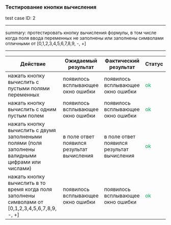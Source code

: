 
### Тестирование кнопки вычисления
test case ID: 2
***
summary: протестировать кнопку вычисления формулы, в том числе когда поля ввода переменных не заполнены или заполнены символами отличными от [0,1,2,3,4,5,6,7,8,9, -, +]
***

| Действие | Ожидаемый результат | Фактический результат | Статус |
| ---- | ---- | ---- | ---- |
| нажать кнопку вычислить с пустыми полями переменных | появилось всплывающее окно ошибки | появилось всплывающее окно ошибки | <font color="#00b050">ok</font> |
| нажать кнопку вычислить с одним пустым полем  | появилось всплывающее окно ошибки | появилось всплывающее окно ошибки | <font color="#00b050">ok</font> |
| нажать кнопку вычислить с двумя заполнеными полями (поля заполнены валидными цифрами или числами) | в поле ответ появился результат вычисления | в поле ответ появился результат вычисления | <font color="#00b050">ok</font> |
| нажать кнопку вычислить в то время когда поля заполнены символами от [0,1,2,3,4,5,6,7,8,9, -, +]  | появилось всплывающее окно ошибки | появилось всплывающее окно ошибки | <font color="#00b050">ok</font> |






